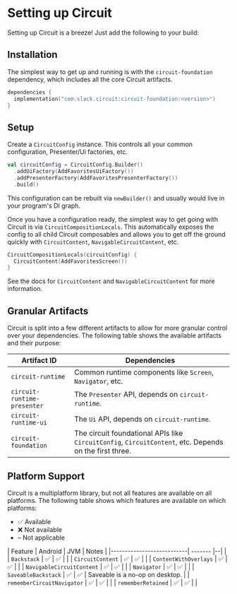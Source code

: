 Setting up Circuit
==================

Setting up Circuit is a breeze! Just add the following to your build:

## Installation

The simplest way to get up and running is with the `circuit-foundation` dependency, which includes all the core Circuit artifacts.

```kotlin
dependencies {
  implementation("com.slack.circuit:circuit-foundation:<version>")
}
```

## Setup

Create a `CircuitConfig` instance. This controls all your common configuration, Presenter/Ui factories, etc.

```kotlin
val circuitConfig = CircuitConfig.Builder()
  .addUiFactory(AddFavoritesUiFactory())
  .addPresenterFactory(AddFavoritesPresenterFactory())
  .build()
```

This configuration can be rebuilt via `newBuilder()` and usually would live in your program's DI graph.

Once you have a configuration ready, the simplest way to get going with Circuit is via `CircuitCompositionLocals`. This automatically exposes the config to all child Circuit composables and allows you to get off the ground quickly with `CircuitContent`, `NavigableCircuitContent`, etc.

```kotlin
CircuitCompositionLocals(circuitConfig) {
  CircuitContent(AddFavoritesScreen())
}
```

See the docs for `CircuitContent` and `NavigableCircuitContent` for more information.

## Granular Artifacts

Circuit is split into a few different artifacts to allow for more granular control over your dependencies. The following table shows the available artifacts and their purpose:

| Artifact ID                 | Dependencies                                                                                           |
|-----------------------------|--------------------------------------------------------------------------------------------------------|
| `circuit-runtime`           | Common runtime components like `Screen`, `Navigator`, etc.                                             |
| `circuit-runtime-presenter` | The `Presenter` API, depends on `circuit-runtime`.                                                     |
| `circuit-runtime-ui`        | The `Ui` API, depends on `circuit-runtime`.                                                            |
| `circuit-foundation`        | The circuit foundational APIs like `CircuitConfig`, `CircuitContent`, etc. Depends on the first three. |

## Platform Support

Circuit is a multiplatform library, but not all features are available on all platforms. The following table shows which features are available on which platforms:

- ✅ Available
- ❌ Not available
- – Not applicable

| Feature                   | Android | JVM | Notes |
|---------------------------| ------- |--| |
| `Backstack`               | ✅ | ✅ | |
| `CircuitContent`          | ✅ | ✅ | |
| `ContentWithOverlays` | ✅ | ✅ | |
| `NavigableCircuitContent` | ✅ | ✅ | |
| `Navigator`               | ✅ | ✅ | |
| `SaveableBackstack`       | ✅ | ✅ | Saveable is a no-op on desktop. |
| `rememberCircuitNavigator` | ✅ | ✅ | |
| `rememberRetained` | ✅ | ✅ | |
